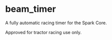 beam\_timer
===========

A fully automatic racing timer for the Spark Core.

Approved for tractor racing use only.
